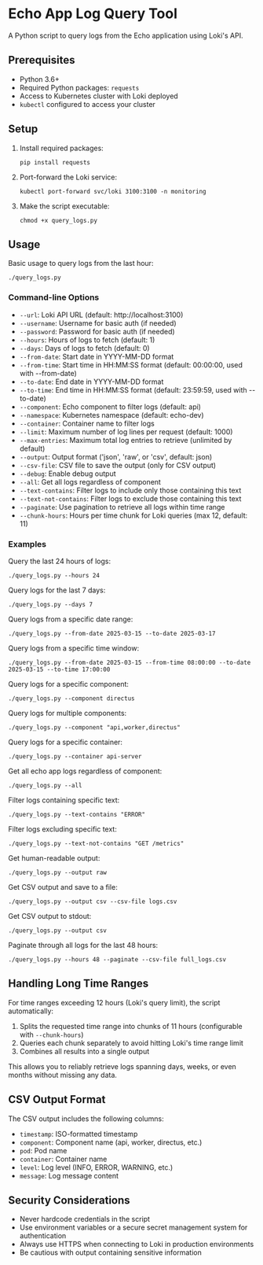# Echo App Log Query Tool

A Python script to query logs from the Echo application using Loki's API.

## Prerequisites

- Python 3.6+
- Required Python packages: `requests`
- Access to Kubernetes cluster with Loki deployed
- `kubectl` configured to access your cluster

## Setup

1. Install required packages:
   ```
   pip install requests
   ```

2. Port-forward the Loki service:
   ```
   kubectl port-forward svc/loki 3100:3100 -n monitoring
   ```

3. Make the script executable:
   ```
   chmod +x query_logs.py
   ```

## Usage

Basic usage to query logs from the last hour:

```
./query_logs.py
```

### Command-line Options

- `--url`: Loki API URL (default: http://localhost:3100)
- `--username`: Username for basic auth (if needed)
- `--password`: Password for basic auth (if needed)
- `--hours`: Hours of logs to fetch (default: 1)
- `--days`: Days of logs to fetch (default: 0)
- `--from-date`: Start date in YYYY-MM-DD format
- `--from-time`: Start time in HH:MM:SS format (default: 00:00:00, used with --from-date)
- `--to-date`: End date in YYYY-MM-DD format
- `--to-time`: End time in HH:MM:SS format (default: 23:59:59, used with --to-date)
- `--component`: Echo component to filter logs (default: api)
- `--namespace`: Kubernetes namespace (default: echo-dev)
- `--container`: Container name to filter logs
- `--limit`: Maximum number of log lines per request (default: 1000)
- `--max-entries`: Maximum total log entries to retrieve (unlimited by default)
- `--output`: Output format ('json', 'raw', or 'csv', default: json)
- `--csv-file`: CSV file to save the output (only for CSV output)
- `--debug`: Enable debug output
- `--all`: Get all logs regardless of component
- `--text-contains`: Filter logs to include only those containing this text
- `--text-not-contains`: Filter logs to exclude those containing this text
- `--paginate`: Use pagination to retrieve all logs within time range
- `--chunk-hours`: Hours per time chunk for Loki queries (max 12, default: 11)

### Examples

Query the last 24 hours of logs:
```
./query_logs.py --hours 24
```

Query logs for the last 7 days:
```
./query_logs.py --days 7
```

Query logs from a specific date range:
```
./query_logs.py --from-date 2025-03-15 --to-date 2025-03-17
```

Query logs from a specific time window:
```
./query_logs.py --from-date 2025-03-15 --from-time 08:00:00 --to-date 2025-03-15 --to-time 17:00:00
```

Query logs for a specific component:
```
./query_logs.py --component directus
```

Query logs for multiple components:
```
./query_logs.py --component "api,worker,directus"
```

Query logs for a specific container:
```
./query_logs.py --container api-server
```

Get all echo app logs regardless of component:
```
./query_logs.py --all
```

Filter logs containing specific text:
```
./query_logs.py --text-contains "ERROR"
```

Filter logs excluding specific text:
```
./query_logs.py --text-not-contains "GET /metrics"
```

Get human-readable output:
```
./query_logs.py --output raw
```

Get CSV output and save to a file:
```
./query_logs.py --output csv --csv-file logs.csv
```

Get CSV output to stdout:
```
./query_logs.py --output csv
```

Paginate through all logs for the last 48 hours:
```
./query_logs.py --hours 48 --paginate --csv-file full_logs.csv
```

## Handling Long Time Ranges

For time ranges exceeding 12 hours (Loki's query limit), the script automatically:

1. Splits the requested time range into chunks of 11 hours (configurable with `--chunk-hours`)
2. Queries each chunk separately to avoid hitting Loki's time range limit
3. Combines all results into a single output

This allows you to reliably retrieve logs spanning days, weeks, or even months without missing any data.

## CSV Output Format

The CSV output includes the following columns:
- `timestamp`: ISO-formatted timestamp
- `component`: Component name (api, worker, directus, etc.)
- `pod`: Pod name
- `container`: Container name
- `level`: Log level (INFO, ERROR, WARNING, etc.)
- `message`: Log message content

## Security Considerations

- Never hardcode credentials in the script
- Use environment variables or a secure secret management system for authentication
- Always use HTTPS when connecting to Loki in production environments
- Be cautious with output containing sensitive information 